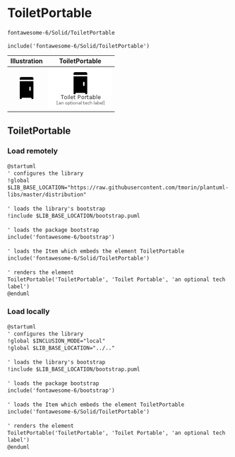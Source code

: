 # ToiletPortable


```text
fontawesome-6/Solid/ToiletPortable
```

```text
include('fontawesome-6/Solid/ToiletPortable')
```



| Illustration | ToiletPortable |
| :---: | :---: |
| ![illustration for Illustration](../../fontawesome-6/Solid/ToiletPortable.png) | ![illustration for ToiletPortable](../../fontawesome-6/Solid/ToiletPortable.Local.png) |




## ToiletPortable

### Load remotely
```plantuml
@startuml
' configures the library
!global $LIB_BASE_LOCATION="https://raw.githubusercontent.com/tmorin/plantuml-libs/master/distribution"

' loads the library's bootstrap
!include $LIB_BASE_LOCATION/bootstrap.puml

' loads the package bootstrap
include('fontawesome-6/bootstrap')

' loads the Item which embeds the element ToiletPortable
include('fontawesome-6/Solid/ToiletPortable')

' renders the element
ToiletPortable('ToiletPortable', 'Toilet Portable', 'an optional tech label')
@enduml
```

### Load locally
```plantuml
@startuml
' configures the library
!global $INCLUSION_MODE="local"
!global $LIB_BASE_LOCATION="../.."

' loads the library's bootstrap
!include $LIB_BASE_LOCATION/bootstrap.puml

' loads the package bootstrap
include('fontawesome-6/bootstrap')

' loads the Item which embeds the element ToiletPortable
include('fontawesome-6/Solid/ToiletPortable')

' renders the element
ToiletPortable('ToiletPortable', 'Toilet Portable', 'an optional tech label')
@enduml
```

